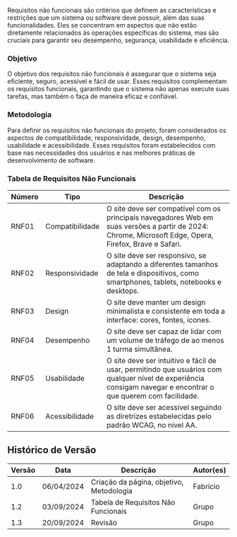 Requisitos não funcionais são critérios que definem as características e restrições que um sistema ou software deve possuir, além das suas funcionalidades. Eles se concentram em aspectos que não estão diretamente relacionados às operações específicas do sistema, mas são cruciais para garantir seu desempenho, segurança, usabilidade e eficiência.

### Objetivo

O objetivo dos requisitos não funcionais é assegurar que o sistema seja eficiente, seguro, acessível e fácil de usar. Esses requisitos complementam os requisitos funcionais, garantindo que o sistema não apenas execute suas tarefas, mas também o faça de maneira eficaz e confiável.

### Metodologia

Para definir os requisitos não funcionais do projeto, foram considerados os aspectos de compatibilidade, responsividade, design, desempenho, usabilidade e acessibilidade. Esses requisitos foram estabelecidos com base nas necessidades dos usuários e nas melhores práticas de desenvolvimento de software.

### Tabela de Requisitos Não Funcionais

| **Número** | **Tipo**       | **Descrição**                                                                                                                |
|------------|----------------|------------------------------------------------------------------------------------------------------------------------------|
| RNF01          | Compatibilidade | O site deve ser compatível com os principais navegadores Web em suas versões a partir de 2024: Chrome, Microsoft Edge, Opera, Firefox, Brave e Safari. |
| RNF02          | Responsividade  | O site deve ser responsivo, se adaptando a diferentes tamanhos de tela e dispositivos, como smartphones, tablets, notebooks e desktops. |
| RNF03          | Design          | O site deve manter um design minimalista e consistente em toda a interface: cores, fontes, ícones.                            |
| RNF04          | Desempenho      | O site deve ser capaz de lidar com um volume de tráfego de ao menos 1 turma simultânea.                                        |
| RNF05          | Usabilidade     | O site deve ser intuitivo e fácil de usar, permitindo que usuários com qualquer nível de experiência consigam navegar e encontrar o que querem com facilidade. |
| RNF06          | Acessibilidade  | O site deve ser acessível seguindo as diretrizes estabelecidas pelo padrão WCAG, no nível AA.                                  |


## Histórico de Versão

| Versão | Data       | Descrição                                                         | Autor(es)       |
|--------|------------|-------------------------------------------------------------------|-----------------|
| 1.0    | 06/04/2024 | Criação da página, objetivo, Metodologia |Fabricio   |
| 1.2    | 03/09/2024 | Tabela de Requisitos Não Funcionais |Grupo   |
| 1.3    | 20/09/2024 | Revisão |Grupo   |